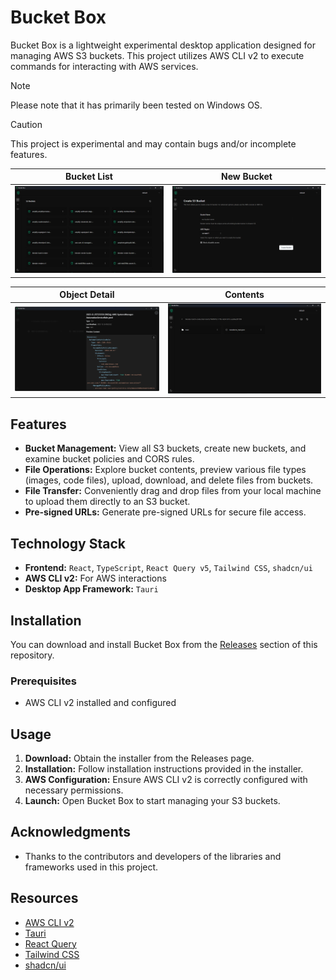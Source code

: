 
# Bucket Box

Bucket Box is a lightweight experimental desktop application designed for managing AWS S3 buckets. This project utilizes AWS CLI v2 to execute commands for interacting with AWS services. 

> [!NOTE]
> Please note that it has primarily been tested on Windows OS.

> [!CAUTION]
> This project is experimental and may contain bugs and/or incomplete features.



| Bucket List                              | New Bucket                             |
| ---------------------------------------- | -------------------------------------- |
| ![Bucket List](./public/bucket-list.png) | ![New Bucket](./public/new-bucket.png) |

| Object Detail                             | Contents                           |
| ----------------------------------------- | ---------------------------------- |
| ![Object Detail](./public/obj-detail.png) | ![Contents](./public/contents.png) |

## Features

- **Bucket Management:** View all S3 buckets, create new buckets, and examine bucket policies and CORS rules.
- **File Operations:** Explore bucket contents, preview various file types (images, code files), upload, download, and delete files from buckets.
- **File Transfer:** Conveniently drag and drop files from your local machine to upload them directly to an S3 bucket.
- **Pre-signed URLs:** Generate pre-signed URLs for secure file access.

## Technology Stack

- **Frontend:** `React`, `TypeScript`, `React Query v5`, `Tailwind CSS`, `shadcn/ui`
- **AWS CLI v2:** For AWS interactions
- **Desktop App Framework:** `Tauri`

## Installation

You can download and install Bucket Box from the [Releases](https://github.com/jer-nc/bucket-box/releases) section of this repository.

### Prerequisites

- AWS CLI v2 installed and configured

## Usage

1. **Download:** Obtain the installer from the Releases page.
2. **Installation:** Follow installation instructions provided in the installer.
3. **AWS Configuration:** Ensure AWS CLI v2 is correctly configured with necessary permissions.
4. **Launch:** Open Bucket Box to start managing your S3 buckets.


## Acknowledgments

- Thanks to the contributors and developers of the libraries and frameworks used in this project.

## Resources

- [AWS CLI v2](https://docs.aws.amazon.com/cli/latest/userguide/install-cliv2.html)
- [Tauri](https://tauri.app/)
- [React Query](https://tanstack.com/query/latest/)
- [Tailwind CSS](https://tailwindcss.com/)
- [shadcn/ui](https://ui.shadcn.com/)